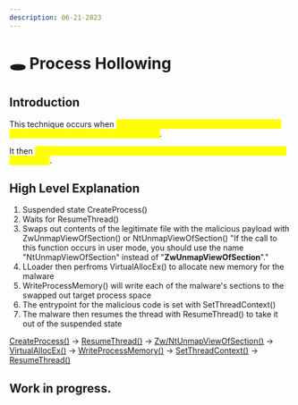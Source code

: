 ```yaml
---
description: 06-21-2023
---
```


# 🕳 Process Hollowing

## Introduction

This technique occurs when <mark style="color:yellow;">malware unmaps (hollows out) the legitimate code from memory of the target process</mark>.

It then <mark style="color:yellow;">overwrites the memory space of the target process with a malicious executable</mark>.

## High Level Explanation

1. Suspended state CreateProcess()
2. Waits for ResumeThread()
3. Swaps out contents of the legitimate file with the malicious payload with ZwUnmapViewOfSection() or NtUnmapViewOfSection()                                                                                                                                      "If the call to this function occurs in user mode, you should use the name "NtUnmapViewOfSection" instead of "**ZwUnmapViewOfSection**"."
4. LLoader then perfroms VirtualAllocEx() to allocate new memory for the malware
5. WriteProcessMemory() will write each of the malware's sections to the swapped out target process space
6. The entrypoint for the malicious code is set with SetThreadContext()
7. The malware then resumes the thread with ResumeThread() to take it out of the suspended state

[CreateProcess()](https://learn.microsoft.com/en-us/windows/win32/api/processthreadsapi/nf-processthreadsapi-createprocessa) -> [ResumeThread()](https://learn.microsoft.com/en-us/windows/win32/api/processthreadsapi/nf-processthreadsapi-resumethread) -> [Zw/NtUnmapViewOfSection()](https://learn.microsoft.com/en-us/windows-hardware/drivers/ddi/wdm/nf-wdm-zwunmapviewofsection) -> [VirtualAllocEx()](https://learn.microsoft.com/en-us/windows/win32/api/memoryapi/nf-memoryapi-virtualallocex) -> [WriteProcessMemory()](https://learn.microsoft.com/en-us/windows/win32/api/memoryapi/nf-memoryapi-writeprocessmemory) -> [SetThreadContext()](https://learn.microsoft.com/en-us/windows/win32/api/processthreadsapi/nf-processthreadsapi-setthreadcontext) -> [ResumeThread()](https://learn.microsoft.com/en-us/windows/win32/api/processthreadsapi/nf-processthreadsapi-resumethread)

## Work in progress.
